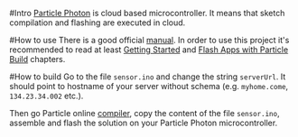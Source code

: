 #Intro
[Particle Photon](https://www.particle.io/) is cloud based microcontroller. It means that sketch compilation and flashing are executed in cloud.

#How to use
There is a good official [manual](https://docs.particle.io/guide/getting-started/intro/photon/). In order to use this project it's recommended to read at least [Getting Started](https://docs.particle.io/guide/getting-started/start/photon/) and [Flash Apps with Particle Build](https://docs.particle.io/guide/getting-started/build/photon/) chapters.

#How to build
Go to the file `sensor.ino` and change the string `serverUrl`. It should point to hostname of your server without schema (e.g. `myhome.come`, `134.23.34.002` etc.).

Then go Particle online [compiler](https://build.particle.io/build), copy the content of the file `sensor.ino`, assemble and flash the solution on your Particle Photon microcontroller.
